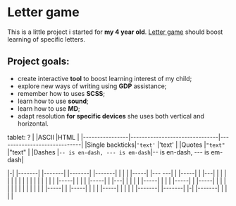 # Letter game

This is a little project i started for **my 4 year old**. [Letter game](https://vygintask.github.io/letter-game/) should boost learning of specific letters.

## Project goals:
- create interactive **tool** to boost learning interest of my child;
- explore new ways of writing using **GDP** assistance;
- remember how to uses **SCSS**;
- learn how to use **sound**;
- learn how to use **MD**;
- adapt resolution **for specific devices** she uses both vertical and horizontal.

tablet: ?
|                |ASCII                          |HTML                         |
|----------------|-------------------------------|-----------------------------|
|Single backticks|`'text'`                       |'text'                       |
|Quotes          |`"text"`                       |"text"                       |
|Dashes          |`-- is en-dash, --- is em-dash`|-- is en-dash, --- is em-dash|

|-|         |-------|   |-------|   |-------|   |-------|
| |         | |-----|   |--- ---|   | |-----|   | |---| |
| |         | |            | |      | |         | |   | |
| |         | |-----|      | |      | |-----|   | |---| |
| |         | |-----|      | |      | |-----|   | |-----|
| |         | |            | |      | |         | |  | |
| |-----|   | |-----|      | |      | |-----|   | |  | |
|-------|   |-------|      |-|      |-------|   | |  | |